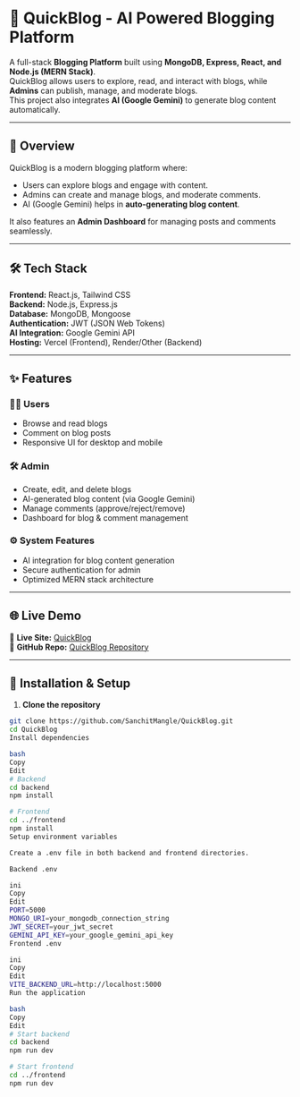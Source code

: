 # 📝 QuickBlog - AI Powered Blogging Platform

A full-stack **Blogging Platform** built using **MongoDB, Express, React, and Node.js (MERN Stack)**.  
QuickBlog allows users to explore, read, and interact with blogs, while **Admins** can publish, manage, and moderate blogs.  
This project also integrates **AI (Google Gemini)** to generate blog content automatically.

---

## 📖 Overview

QuickBlog is a modern blogging platform where:
- Users can explore blogs and engage with content.
- Admins can create and manage blogs, and moderate comments.
- AI (Google Gemini) helps in **auto-generating blog content**.

It also features an **Admin Dashboard** for managing posts and comments seamlessly.

---

## 🛠️ Tech Stack

**Frontend:** React.js, Tailwind CSS  
**Backend:** Node.js, Express.js  
**Database:** MongoDB, Mongoose  
**Authentication:** JWT (JSON Web Tokens)  
**AI Integration:** Google Gemini API  
**Hosting:** Vercel (Frontend), Render/Other (Backend)

---

## ✨ Features

### 🧑‍💻 Users
- Browse and read blogs
- Comment on blog posts
- Responsive UI for desktop and mobile

### 🛠️ Admin
- Create, edit, and delete blogs
- AI-generated blog content (via Google Gemini)
- Manage comments (approve/reject/remove)
- Dashboard for blog & comment management

### ⚙️ System Features
- AI integration for blog content generation
- Secure authentication for admin
- Optimized MERN stack architecture

---

## 🌐 Live Demo

🔗 **Live Site:** [QuickBlog](https://quick-blog-frontend-three.vercel.app/)  
📂 **GitHub Repo:** [QuickBlog Repository](https://github.com/SanchitMangle/QuickBlog)

---

## 🚀 Installation & Setup

1. **Clone the repository**
```bash
git clone https://github.com/SanchitMangle/QuickBlog.git
cd QuickBlog
Install dependencies

bash
Copy
Edit
# Backend
cd backend
npm install

# Frontend
cd ../frontend
npm install
Setup environment variables

Create a .env file in both backend and frontend directories.

Backend .env

ini
Copy
Edit
PORT=5000
MONGO_URI=your_mongodb_connection_string
JWT_SECRET=your_jwt_secret
GEMINI_API_KEY=your_google_gemini_api_key
Frontend .env

ini
Copy
Edit
VITE_BACKEND_URL=http://localhost:5000
Run the application

bash
Copy
Edit
# Start backend
cd backend
npm run dev

# Start frontend
cd ../frontend
npm run dev
